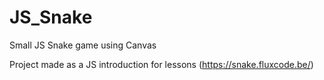 # JS_Snake
Small JS Snake game using Canvas

Project made as a JS introduction for lessons
(https://snake.fluxcode.be/)
